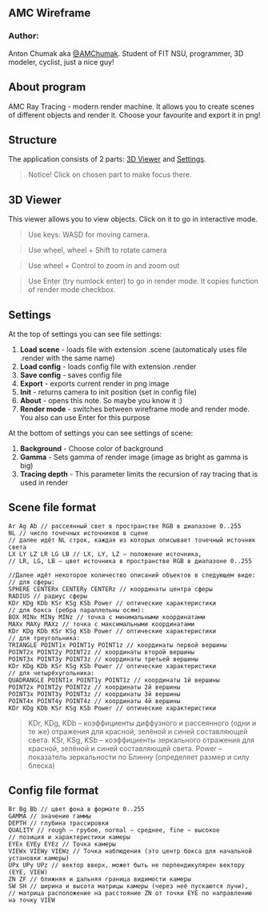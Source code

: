 ## AMC Wireframe

### Author:

Anton Chumak aka [@AMChumak](https://github.com/AMChumak). Student of FIT NSU, programmer,
3D modeler, cyclist, just a nice guy!

## About program

AMC Ray Tracing - modern render machine. It allows you to create
scenes of different objects and render it. Choose your favourite and export it in png!

## Structure

The application consists of 2 parts: [3D Viewer](#3d-viewer) and [Settings](#settings).
>Notice! Click on chosen part to make focus there.

## 3D Viewer
This viewer allows you to view objects. Click on it to go in interactive mode.
> Use keys: WASD for moving camera.

> Use wheel, wheel + Shift to rotate camera

> Use wheel + Control to zoom in and zoom out

> Use Enter (try numlock enter) to go in render mode. It copies function of render mode checkbox. 

## Settings

At the top of settings you can see file settings:
1. **Load scene** - loads file with extension .scene (automaticaly uses file .render with the same name)
2. **Load config** - loads config file with extension .render
3. **Save config** - saves config file
4. **Export** - exports current render in png image
5. **Init** - returns camera to init position (set in config file)
6. **About** - opens this note. So maybe you know it :)
7. **Render mode** - switches between wireframe mode and render mode. You also can use Enter for this purpose

At the bottom of settings you can see settings of scene:
1. **Background** - Choose color of background
2. **Gamma** - Sets gamma of render image (image as bright as gamma is big)
3. **Tracing depth** - This parameter limits the recursion of ray tracing that is used in render


## Scene file format
``` 
Ar Ag Ab // рассеянный свет в пространстве RGB в диапазоне 0..255
NL // число точечных источников в сцене
// далее идёт NL строк, каждая из которых описывает точечный источник света
LX LY LZ LR LG LB // LX, LY, LZ – положение источника,
// LR, LG, LB – цвет источника в пространстве RGB в диапазоне 0..255

//Далее идёт некоторое количество описаний объектов в следующем виде:
// для сферы:
SPHERE CENTERx CENTERy CENTERz // координаты центра сферы
RADIUS // радиус сферы
KDr KDg KDb KSr KSg KSb Power // оптические характеристики
// для бокса (ребра параллельны осям):
BOX MINx MINy MINz // точка с минимальными координатами
MAXx MAXy MAXz // точка с максимальными координатами
KDr KDg KDb KSr KSg KSb Power // оптические характеристики
// для треугольника:
TRIANGLE POINT1x POINT1y POINT1z // координаты первой вершины
POINT2x POINT2y POINT2z // координаты второй вершины
POINT3x POINT3y POINT3z // координаты третьей вершины
KDr KDg KDb KSr KSg KSb Power // оптические характеристики
// для четырёхугольника:
QUADRANGLE POINT1x POINT1y POINT1z // координаты 1й вершины
POINT2x POINT2y POINT2z // координаты 2й вершины
POINT3x POINT3y POINT3z // координаты 3й вершины
POINT4x POINT4y POINT4z // координаты 4й вершины
KDr KDg KDb KSr KSg KSb Power // оптические характеристики
```
>KDr, KDg, KDb – коэффициенты диффузного и рассеянного (одни и те же) отражения для
красной, зелёной и синей составляющей света.
> KSr, KSg, KSb – коэффициенты зеркального отражения для красной, зелёной и синей
составляющей света.
> Power – показатель зеркальности по Блинну (определяет размер и силу блеска)

## Config file format
```
Br Bg Bb // цвет фона в формате 0..255
GAMMA // значение гаммы
DEPTH // глубина трассировки
QUALITY // rough – грубое, normal – среднее, fine – высокое
// позиция и характеристики камеры
EYEx EYEy EYEz // Точка камеры
VIEWx VIEWy VIEWz // Точка наблюдения (это центр бокса для начальной установки камеры)
UPx UPy UPz // вектор вверх, может быть не перпендикулярен вектору (EYE, VIEW)
ZN ZF // ближняя и дальняя граница видимости камеры
SW SH // ширина и высота матрицы камеры (через неё пускаются лучи),
// матрица расположение на расстояние ZN от точки EYE по направлению на точку VIEW
```

